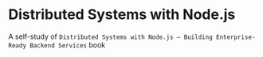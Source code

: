 # Distributed Systems with Node.js

A self-study of `Distributed Systems with Node.js — Building Enterprise-Ready Backend Services` book